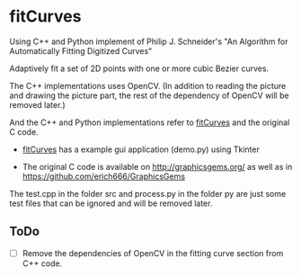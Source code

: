# fitCurves

Using C++ and Python implement of Philip J. Schneider's "An Algorithm for Automatically Fitting Digitized Curves"

Adaptively fit a set of 2D points with one or more cubic Bezier curves.

The C++ implementations uses OpenCV. (In addition to reading the picture and drawing the picture part, the rest of the dependency of OpenCV will be removed later.)

And the C++ and Python implementations refer to [fitCurves](https://github.com/volkerp/fitCurves) and the original C code.

- [fitCurves](https://github.com/volkerp/fitCurves) has a example gui application (demo.py) using Tkinter

- The original C code is available on <http://graphicsgems.org/> as well as in <https://github.com/erich666/GraphicsGems>

The test.cpp in the folder src and  process.py in the folder py are just some test files that can be ignored and will be removed later. 

## ToDo


- [ ] Remove the dependencies of OpenCV in the fitting curve section from C++ code.

